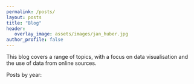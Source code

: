 ```yaml
---
permalink: /posts/
layout: posts
title: "Blog"
header: 
   overlay_image: assets/images/jan_huber.jpg
author_profile: false
---
```

This blog covers a range of topics, with a focus on data visualisation and the use of data from online sources.

Posts by year: 
